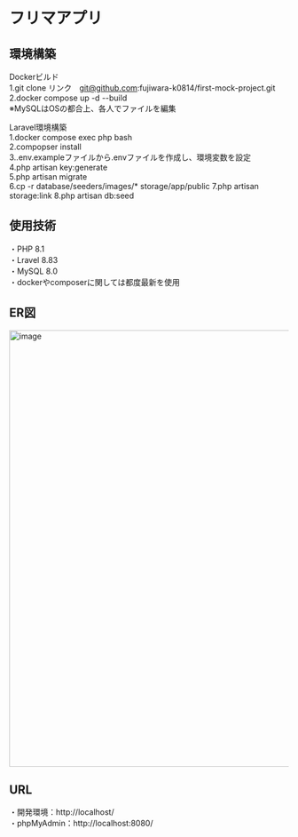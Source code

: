 # フリマアプリ
## 環境構築
Dockerビルド  
 1.git clone リンク　git@github.com:fujiwara-k0814/first-mock-project.git  
 2.docker compose up -d --build  
※MySQLはOSの都合上、各人でファイルを編集  
  
  
Laravel環境構築  
 1.docker compose exec php bash  
 2.compopser install  
 3..env.exampleファイルから.envファイルを作成し、環境変数を設定  
 4.php artisan key:generate  
 5.php artisan migrate  
 6.cp -r database/seeders/images/* storage/app/public
 7.php artisan storage:link
 8.php artisan db:seed  

   
## 使用技術
・PHP 8.1  
・Lravel 8.83  
・MySQL 8.0  
・dockerやcomposerに関しては都度最新を使用  

  
## ER図  
<img width="639" height="786" alt="image" src="https://github.com/user-attachments/assets/770ddf43-898e-470a-962b-1949032bc3e0" />
  
  
## URL
・開発環境：http://localhost/  
・phpMyAdmin：http://localhost:8080/
